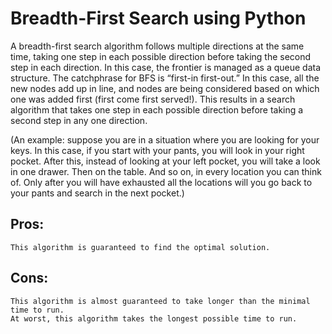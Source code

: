 # Breadth-First Search using Python


A breadth-first search algorithm follows multiple directions at the same time, taking one step in each possible direction before taking the second step in each direction. 
In this case, the frontier is managed as a queue data structure. The catchphrase for BFS is “first-in first-out.” In this case, all the new nodes add up in line, and nodes are being considered based on which one was added first (first come first served!). This results in a search algorithm that takes one step in each possible direction before taking a second step in any one direction.

(An example: suppose you are in a situation where you are looking for your keys. In this case, if you start with your pants, you will look in your right pocket. After this, instead of looking at your left pocket, you will take a look in one drawer. Then on the table. And so on, in every location you can think of. Only after you will have exhausted all the locations will you go back to your pants and search in the next pocket.)

## Pros:
    This algorithm is guaranteed to find the optimal solution.
## Cons:
    This algorithm is almost guaranteed to take longer than the minimal time to run.
    At worst, this algorithm takes the longest possible time to run.